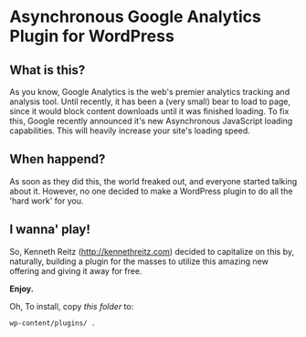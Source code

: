 # Asynchronous Google Analytics Plugin for WordPress

## What is this?
As you know, Google Analytics is the web's premier analytics tracking and analysis tool.
Until recently, it has been a (very small) bear to load to page, since it would block content downloads until it was finished loading. To fix this, Google recently announced it's new Asynchronous JavaScript loading capabilities. This will heavily increase your site's loading speed.

## When happend?
As soon as they did this, the world freaked out, and everyone started talking about it. However, no one decided to make a WordPress plugin to do all the 'hard work' for you. 

## I wanna' play!
So, Kenneth Reitz (http://kennethreitz.com) decided to capitalize on this by, naturally, building a plugin for the masses to utilize this amazing new offering and giving it away for free.

**Enjoy.**

Oh, To install, copy *this folder* to:
	
	wp-content/plugins/ . 